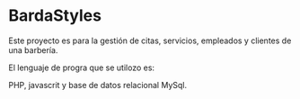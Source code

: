 # BardaStyles
Este proyecto es para la gestión de citas, servicios, empleados y clientes de una barbería.


El lenguaje de progra  que se utilozo  es:

PHP, javascrit  y  base de datos relacional MySql.
